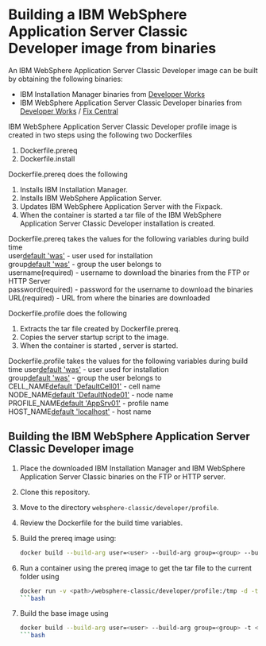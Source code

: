 # Building a IBM WebSphere Application Server Classic Developer image from binaries

An IBM WebSphere Application Server Classic Developer image can be built by obtaining the following binaries:
* IBM Installation Manager binaries from [Developer Works](http://www.ibm.com/developerworks/downloads/ws/wasdevelopers/)
* IBM WebSphere Application Server Classic Developer binaries from [Developer Works](http://www.ibm.com/developerworks/downloads/ws/wasdevelopers/) / [Fix Central](http://www-933.ibm.com/support/fixcentral/)

IBM WebSphere Application Server Classic Developer profile image is created in two steps using the following two Dockerfiles
1. Dockerfile.prereq
2. Dockerfile.install

Dockerfile.prereq does the following 
1. Installs IBM Installation Manager.
2. Installs IBM WebSphere Application Server. 
3. Updates IBM WebSphere Application Server with the Fixpack.
4. When the container is started a tar file of the IBM WebSphere Application Server Classic Developer installation is created.

Dockerfile.prereq takes the values for the following variables during build time                                         
user[default 'was'](optional) - user used for installation                                                               
group[default 'was'](optional) - group the user belongs to                                                               
username(required) - username to download the binaries from the FTP or HTTP Server                                       
password(required) - password for the username to download the binaries           
URL(required) - URL from where the binaries are downloaded                        
                                                                                  
Dockerfile.profile does the following                                             
1. Extracts the tar file created by Dockerfile.prereq.                            
2. Copies the server startup script to the image.                      
3. When the container is started , server is started.      
                                                      
Dockerfile.profile takes the values for the following variables during build time
user[default 'was'](optional) - user used for installation         
group[default 'was'](optional) - group the user belongs to                                                                       
CELL_NAME[default 'DefaultCell01'](optional) - cell name                                                                         
NODE_NAME[default 'DefaultNode01'](optional) - node name                                                                         
PROFILE_NAME[default 'AppSrv01'](optional) - profile name                                                                        
HOST_NAME[default 'localhost'](optional) - host name    

## Building the IBM WebSphere Application Server Classic Developer image

1. Place the downloaded IBM Installation Manager and IBM WebSphere Application Server Classic binaries on the FTP or HTTP server.
2. Clone this repository.
3. Move to the directory `websphere-classic/developer/profile`.
4. Review the Dockerfile for the build time variables.
5. Build the prereq image using:

    ```bash
    docker build --build-arg user=<user> --build-arg group=<group> --build-arg username=<user-name> --build-arg password=<password> --build-arg URL=<URL> -t <prereq-image-name> -f Dockerfile.prereq .
    ```
6. Run a container using the prereq image to get the tar file to the current folder using

    ```bash
    docker run -v <path>/websphere-classic/developer/profile:/tmp -d -t <prereq-image-name>
    ```bash
7. Build the base image using       

    ```bash
    docker build --build-arg user=<user> --build-arg group=<group> -t <profile-image-name> -f Dockerfile.profile .
    ```bash


